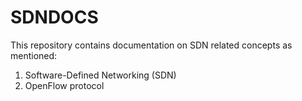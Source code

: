 # SDNDOCS
This repository contains documentation on SDN related concepts as mentioned:

1. Software-Defined Networking (SDN)
2. OpenFlow protocol
